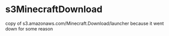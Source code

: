 # s3MinecraftDownload
copy of s3.amazonaws.com/Minecraft.Download/launcher because it went down for some reason
